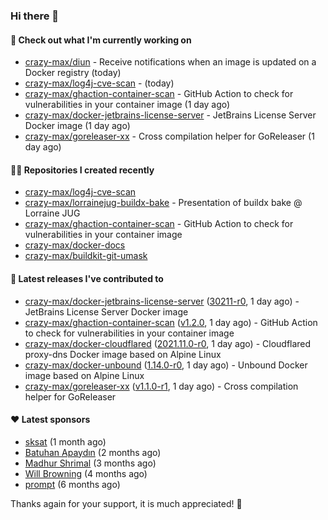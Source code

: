 ### Hi there 👋

#### 👷 Check out what I'm currently working on

- [crazy-max/diun](https://github.com/crazy-max/diun) - Receive notifications when an image is updated on a Docker registry (today)
- [crazy-max/log4j-cve-scan](https://github.com/crazy-max/log4j-cve-scan) -  (today)
- [crazy-max/ghaction-container-scan](https://github.com/crazy-max/ghaction-container-scan) - GitHub Action to check for vulnerabilities in your container image (1 day ago)
- [crazy-max/docker-jetbrains-license-server](https://github.com/crazy-max/docker-jetbrains-license-server) - JetBrains License Server Docker image (1 day ago)
- [crazy-max/goreleaser-xx](https://github.com/crazy-max/goreleaser-xx) - Cross compilation helper for GoReleaser (1 day ago)

#### 👨‍💻 Repositories I created recently

- [crazy-max/log4j-cve-scan](https://github.com/crazy-max/log4j-cve-scan)
- [crazy-max/lorrainejug-buildx-bake](https://github.com/crazy-max/lorrainejug-buildx-bake) - Presentation of buildx bake @ Lorraine JUG
- [crazy-max/ghaction-container-scan](https://github.com/crazy-max/ghaction-container-scan) - GitHub Action to check for vulnerabilities in your container image
- [crazy-max/docker-docs](https://github.com/crazy-max/docker-docs)
- [crazy-max/buildkit-git-umask](https://github.com/crazy-max/buildkit-git-umask)

#### 🚀 Latest releases I've contributed to

- [crazy-max/docker-jetbrains-license-server](https://github.com/crazy-max/docker-jetbrains-license-server) ([30211-r0](https://github.com/crazy-max/docker-jetbrains-license-server/releases/tag/30211-r0), 1 day ago) - JetBrains License Server Docker image
- [crazy-max/ghaction-container-scan](https://github.com/crazy-max/ghaction-container-scan) ([v1.2.0](https://github.com/crazy-max/ghaction-container-scan/releases/tag/v1.2.0), 1 day ago) - GitHub Action to check for vulnerabilities in your container image
- [crazy-max/docker-cloudflared](https://github.com/crazy-max/docker-cloudflared) ([2021.11.0-r0](https://github.com/crazy-max/docker-cloudflared/releases/tag/2021.11.0-r0), 1 day ago) - Cloudflared proxy-dns Docker image based on Alpine Linux
- [crazy-max/docker-unbound](https://github.com/crazy-max/docker-unbound) ([1.14.0-r0](https://github.com/crazy-max/docker-unbound/releases/tag/1.14.0-r0), 1 day ago) - Unbound Docker image based on Alpine Linux
- [crazy-max/goreleaser-xx](https://github.com/crazy-max/goreleaser-xx) ([v1.1.0-r1](https://github.com/crazy-max/goreleaser-xx/releases/tag/v1.1.0-r1), 1 day ago) - Cross compilation helper for GoReleaser

#### ❤️ Latest sponsors
- [sksat](https://github.com/sksat) (1 month ago)
- [Batuhan Apaydın](https://github.com/developer-guy) (2 months ago)
- [Madhur Shrimal](https://github.com/shrimalmadhur) (3 months ago)
- [Will Browning](https://github.com/willbrowningme) (4 months ago)
- [prompt](https://github.com/pr-mpt) (6 months ago)

Thanks again for your support, it is much appreciated! 🙏
